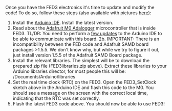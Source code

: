Once you have the FED3 electronics it's time to update and modify the code!  To do so, follow these steps (also available with pictures [here](https://hackaday.io/project/106885/instructions)):

1. Install the [Arduino IDE](arduino.cc).  Install the latest version.
2. Read about the [Adafruit M0 Adalogger](https://learn.adafruit.com/adafruit-feather-m0-adalogger/) microcontroller that is inside FED3.  TL/DR: You need to perform a [few updates](https://learn.adafruit.com/adafruit-feather-m0-adalogger/setup) to the Arduino IDE to be able to communicate with this board. 
2b. IMPORTANT: There is an incompatibility between the FED code and Adafruit SAMD board packages >1.5.5.  We don't know why, but while we try to figure it out, just install version 1.5.5 of the Adafruit SAMD Board package.
3. Install the relevant libraries. The  simplest will be to download the prepared zip file (FED3libraries.zip above).  Extract these libraries to your Arduino libraries director, for most people this will be: /Documents/Arduino/libraries
4. Set the real time clock (RTC) on the FED3.  Open the FED3_SetClock sketch above in the Arduino IDE and flash this code to the M0.  You should see a message on the screen with the correct local time, indicating that the RTC was set correctly. 
5. Flash the latest FED3 code above. You should now be able to use FED3!
